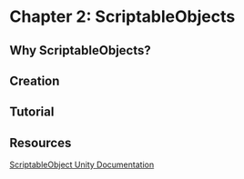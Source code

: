 # Chapter 2: ScriptableObjects
<p></p>

## Why ScriptableObjects?
<p></p>

## Creation
<p></p>

## Tutorial

## Resources
[ScriptableObject Unity Documentation](https://docs.unity3d.com/ScriptReference/ScriptableObject.html)
